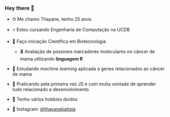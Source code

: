 ### Hey there 👋
- 🤓 Me chamo Thayane, tenho 25 anos
- ⚡ Estou cursando Engenharia de Computação na UCDB 
- 🧬 Faço iniciação Científica em Biotecnologia 
    - 🎗 Avaliação de possíveis marcadores moleculares no câncer de mama utilizando **linguagem R**
- 👯 Estudando _machine learning_ aplicada a genes relacionados ao câncer de mama
- 🔨 Praticando pela primeira vez JS e com muita vontade de aprender tudo relacionado a desenvolvimento 
- 🎈 Tenho vários hobbies doidos 

- 🔭 Instagram: [@thayanebatista](https://www.instagram.com/thayanebatista/)
<!--
**thayanebatista/thayanebatista** is a ✨ _special_ ✨ repository because its `README.md` (this file) appears on your GitHub profile.

Here are some ideas to get you started:

- 🔭 I’m currently working on ...
- 🌱 I’m currently learning ...
- 👯 I’m looking to collaborate on ...
- 🤔 I’m looking for help with ...
- 💬 Ask me about ...
- 📫 How to reach me: ...
- 😄 Pronouns: ...
- ⚡ Fun fact: ...
-->
